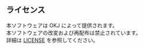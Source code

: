 ## ライセンス
本ソフトウェアは OKJ によって提供されます。  
本ソフトウェアの改変および再配布は禁止されています。  
詳細は [LICENSE](./LICENSE) を参照してください。
